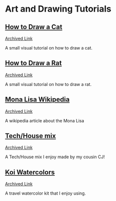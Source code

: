 # Art and Drawing Tutorials

## [How to Draw a Cat](https://www.toadhollowstudio.com/wp_blog/draw-cat-step/)
[Archived Link](http://web.archive.org/web/20240624174628/https://www.toadhollowstudio.com/wp_blog/draw-cat-step/)

A small visual tutorial on how to draw a cat.

## [How to Draw a Rat](https://www.deviantart.com/nezupanda/art/Rat-Tutorial-290900060)
[Archived Link](https://web.archive.org/web/20240627000346/https://www.deviantart.com/nezupanda/art/Rat-Tutorial-290900060)

A small visual tutorial on how to draw a rat.

## [Mona Lisa Wikipedia](https://en.wikipedia.org/wiki/Mona_Lisa)
[Archived Link](https://web.archive.org/web/20240804032632/https://en.wikipedia.org/wiki/Mona_Lisa)

A wikipedia article about the Mona Lisa

## [Tech/House mix](https://soundcloud.com/ceejay-31/technohouse-mix?si=99f71c4d38bf40df8b41bb5129f3aa08&utm_source=clipboard&utm_medium=text&utm_campaign=social_sharing)
[Archived Link](https://web.archive.org/web/20241107223146/https://soundcloud.com/ceejay-31/technohouse-mix?si=99f71c4d38bf40df8b41bb5129f3aa08)

A Tech/House mix I enjoy made by my cousin CJ!

## [Koi Watercolors](https://www.sakuraofamerica.com/product/koi-water-color-field-sketch-kit/)
[Archived Link](https://web.archive.org/web/20240229180044/https://www.sakuraofamerica.com/product/koi-water-color-field-sketch-kit/)

A travel watercolor kit that I enjoy using.